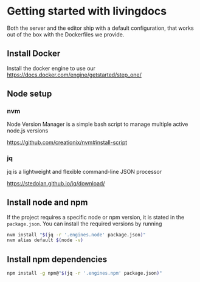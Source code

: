 # Getting started with livingdocs

Both the server and the editor ship with a default configuration, that works out of the box with the Dockerfiles we provide. 

## Install Docker

Install the docker engine to use our 
https://docs.docker.com/engine/getstarted/step_one/

## Node setup

### nvm

Node Version Manager is a simple bash script to manage multiple active node.js versions

https://github.com/creationix/nvm#install-script

### jq

jq is a lightweight and flexible command-line JSON processor

https://stedolan.github.io/jq/download/

## Install node and npm

If the project requires a specific node or npm version, it is stated in the `package.json`. You can install the required versions by running   

```bash
nvm install "$(jq -r '.engines.node' package.json)"
nvm alias default $(node -v)
```

## Install npm dependencies

```bash
npm install -g npm@"$(jq -r '.engines.npm' package.json)"
```
